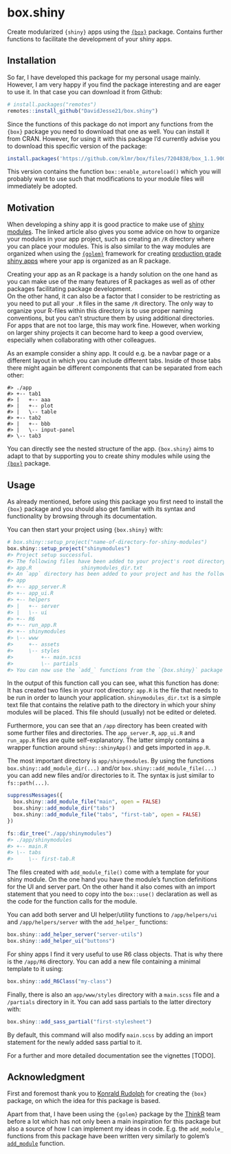 
<!-- README.md is generated from README.Rmd. Please edit that file -->

# box.shiny

<!-- badges: start -->
<!-- badges: end -->

Create modularized `{shiny}` apps using the
[`{box}`](https://klmr.me/box/index.html) package. Contains further
functions to facilitate the development of your shiny apps.

## Installation

So far, I have developed this package for my personal usage mainly.
However, I am very happy if you find the package interesting and are
eager to use it. In that case you can download it from Github:

``` r
# install.packages("remotes")
remotes::install_github("DavidJesse21/box.shiny")
```

Since the functions of this package do not import any functions from the
`{box}` package you need to download that one as well. You can install
it from CRAN. However, for using it with this package I’d currently
advise you to download this specific version of the package:

``` r
install.packages('https://github.com/klmr/box/files/7204838/box_1.1.9000.tar.gz', type = 'source', repos = NULL)
```

This version contains the function `box::enable_autoreload()` which you
will probably want to use such that modifications to your module files
will immediately be adopted.

## Motivation

When developing a shiny app it is good practice to make use of [shiny
modules](https://shiny.rstudio.com/articles/modules.html). The linked
article also gives you some advice on how to organize your modules in
your app project, such as creating an `/R` directory where you can place
your modules. This is also similar to the way modules are organized when
using the [`{golem}`](https://github.com/ThinkR-open/golem) framework
for creating [production grade shiny
apps](https://engineering-shiny.org/) where your app is organized as an
R package.

Creating your app as an R package is a handy solution on the one hand as
you can make use of the many features of R packages as well as of other
packages facilitating package development.<br> On the other hand, it can
also be a factor that I consider to be restricting as you need to put
all your `.R` files in the same `/R` directory. The only way to organize
your R-files within this directory is to use proper naming conventions,
but you can’t structure them by using additional directories. For apps
that are not too large, this may work fine. However, when working on
larger shiny projects it can become hard to keep a good overview,
especially when collaborating with other colleagues.

As an example consider a shiny app. It could e.g. be a navbar page or a
different layout in which you can include different tabs. Inside of
those tabs there might again be different components that can be
separated from each other:

    #> ./app
    #> +-- tab1
    #> |   +-- aaa
    #> |   +-- plot
    #> |   \-- table
    #> +-- tab2
    #> |   +-- bbb
    #> |   \-- input-panel
    #> \-- tab3

You can directly see the nested structure of the app. `{box.shiny}` aims
to adapt to that by supporting you to create shiny modules while using
the [`{box}`](https://github.com/klmr/box) package.

## Usage

As already mentioned, before using this package you first need to
install the `{box}` package and you should also get familiar with its
syntax and functionality by browsing through its documentation.

You can then start your project using `{box.shiny}` with:

``` r
# box.shiny::setup_project("name-of-directory-for-shiny-modules")
box.shiny::setup_project("shinymodules")
#> Project setup successful.
#> The following files have been added to your project's root directory:
#> app.R                shinymodules_dir.txt
#> An `app` directory has been added to your project and has the following structure:
#> app
#> +-- app_server.R
#> +-- app_ui.R
#> +-- helpers
#> |   +-- server
#> |   \-- ui
#> +-- R6
#> +-- run_app.R
#> +-- shinymodules
#> \-- www
#>     +-- assets
#>     \-- styles
#>         +-- main.scss
#>         \-- partials
#> You can now use the `add_` functions from the `{box.shiny}` package to work on your project.
```

In the output of this function call you can see, what this function has
done: It has created two files in your root directory: `app.R` is the
file that needs to be run in order to launch your application.
`shinymodules_dir.txt` is a simple text file that contains the relative
path to the directory in which your shiny modules will be placed. This
file should (usually) not be edited or deleted.

Furthermore, you can see that an `/app` directory has been created with
some further files and directories. The `app_server.R`, `app_ui.R` and
`run_app.R` files are quite self-explanatory. The latter simply contains
a wrapper function around `shiny::shinyApp()` and gets imported in
`app.R`.

The most important directory is `app/shinymodules`. By using the
functions `box.shiny::add_module_dir(...)` and/or
`box.shiny::add_module_file(...)` you can add new files and/or
directories to it. The syntax is just similar to `fs::path(...)`.

``` r
suppressMessages({
  box.shiny::add_module_file("main", open = FALSE)
  box.shiny::add_module_dir("tabs")
  box.shiny::add_module_file("tabs", "first-tab", open = FALSE)
})

fs::dir_tree("./app/shinymodules")
#> ./app/shinymodules
#> +-- main.R
#> \-- tabs
#>     \-- first-tab.R
```

The files created with `add_module_file()` come with a template for your
shiny module. On the one hand you have the module’s function definitions
for the UI and server part. On the other hand it also comes with an
import statement that you need to copy into the `box::use()` declaration
as well as the code for the function calls for the module.

You can add both server and UI helper/utility functions to
`/app/helpers/ui` and `/app/helpers/server` with the `add_helper_`
functions:

``` r
box.shiny::add_helper_server("server-utils")
box.shiny::add_helper_ui("buttons")
```

For shiny apps I find it very useful to use R6 class objects. That is
why there is the `/app/R6` directory. You can add a new file containing
a minimal template to it using:

``` r
box.shiny::add_R6Class("my-class")
```

Finally, there is also an `app/www/styles` directory with a `main.scss`
file and a `/partials` directory in it. You can add sass partials to the
latter directory with:

``` r
box.shiny::add_sass_partial("first-stylesheet")
```

By default, this command will also modify `main.scss` by adding an
import statement for the newly added sass partial to it.

For a further and more detailed documentation see the vignettes
\[TODO\].

## Acknowledgment

First and foremost thank you to [Konrald
Rudolph](https://github.com/klmr) for creating the `{box}` package, on
which the idea for this package is based.

Apart from that, I have been using the `{golem}` package by the
[ThinkR](https://github.com/ThinkR-open) team before a lot which has not
only been a main inspiration for this package but also a source of how I
can implement my ideas in code. E.g. the `add_module_` functions from
this package have been written very similarly to golem’s
[`add_module`](https://thinkr-open.github.io/golem/reference/add_module.html)
function.
